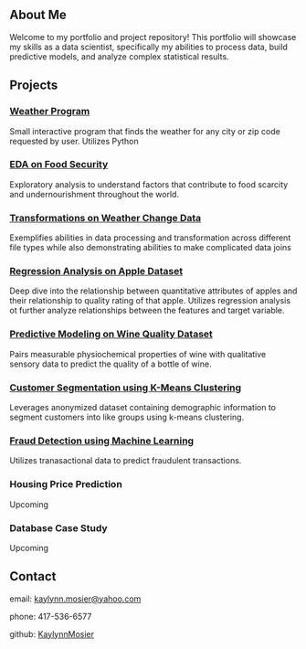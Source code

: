## About Me
Welcome to my portfolio and project repository! This portfolio will showcase my skills as a data scientist, specifically my abilities to process data, build predictive models, and analyze complex statistical results. 
## Projects
### [Weather Program](https://github.com/KayMosier/kaymosier.github.io/tree/main/Weather%20Program)
Small interactive program that finds the weather for any city or zip code requested by user. Utilizes Python
### [EDA on Food Security](https://github.com/KayMosier/kaymosier.github.io/blob/main/EDA%20on%20Food%20Security/EDA-on-Food-Security-Data.pdf)
Exploratory analysis to understand factors that contribute to food scarcity and undernourishment throughout the world.
### [Transformations on Weather Change Data](https://github.com/KayMosier/kaymosier.github.io/blob/main/Transformations%20on%20Weather%20Data/README.md)
Exemplifies abilities in data processing and transformation across different file types while also demonstrating abilities to make complicated data joins
### [Regression Analysis on Apple Dataset](https://github.com/KayMosier/kaymosier.github.io/tree/main/Regression%20Analysis%20on%20Apple%20Quality%20Data)
Deep dive into the relationship between quantitative attributes of apples and their relationship to quality rating of that apple. Utilizes regression analysis ot further analyze relationships between the features and target variable. 
### [Predictive Modeling on Wine Quality Dataset](https://github.com/KayMosier/kaymosier.github.io/tree/main/PCA%20%26%20Logistic%20Regression%20on%20Wine%20Quality%20Dataset)
Pairs measurable physiochemical properties of wine with qualitative sensory data to predict the quality of a bottle of wine.
### [Customer Segmentation using K-Means Clustering](https://github.com/KayMosier/kaymosier.github.io/tree/main/K-Means%20Clustering%20on%20Retail%20Data%20for%20Customer%20Segmentation)
Leverages anonymized dataset containing demographic information to segment customers into like groups using k-means clustering.
### [Fraud Detection using Machine Learning](https://github.com/KayMosier/kaymosier.github.io/tree/main/Fraud%20Classification%20on%20Ethereum%20Dataset)
Utilizes tranasactional data to predict fraudulent transactions.
### Housing Price Prediction
Upcoming
### Database Case Study
Upcoming
## Contact
email: kaylynn.mosier@yahoo.com

phone: 417-536-6577

github: [KaylynnMosier](https://github.com/kaymosier/kaymosier.github.io)
